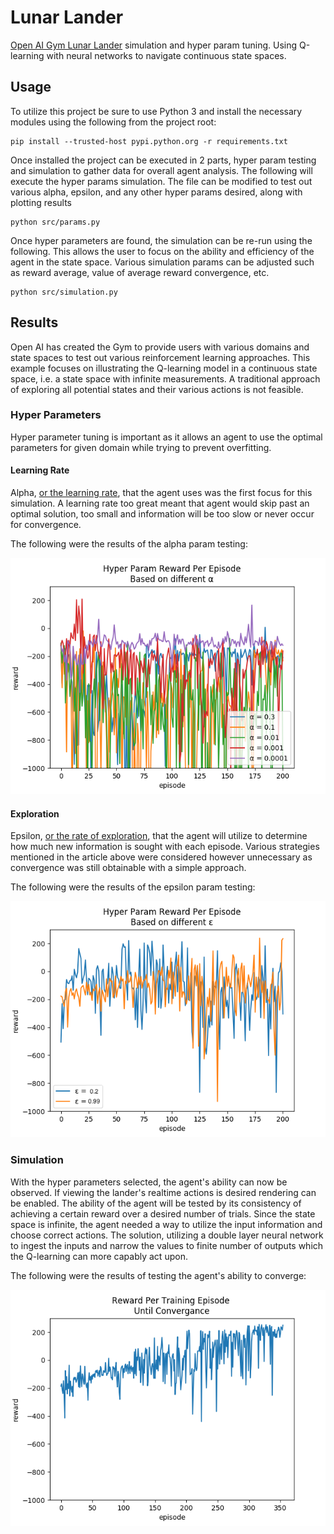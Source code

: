 # Lunar Lander
[Open AI Gym Lunar Lander](https://gym.openai.com/envs/LunarLander-v2/)
simulation and hyper param tuning.  Using Q-learning
with neural networks to navigate continuous state spaces.

## Usage
To utilize this project be sure to use Python 3 and install the necessary
modules using the following from the project root:
```
pip install --trusted-host pypi.python.org -r requirements.txt
```

Once installed the project can be executed in 2 parts, hyper param testing and
simulation to gather data for overall agent analysis.  The following will execute
the hyper params simulation.  The file can be modified to test out various
alpha, epsilon, and any other hyper params desired, along with plotting results

```
python src/params.py
```

Once hyper parameters are found, the simulation can be re-run using the following.
This allows the user to focus on the ability and efficiency of the agent in the
state space.  Various simulation params can be adjusted such as reward average,
value of average reward convergence, etc.

```
python src/simulation.py
```

## Results
Open AI has created the Gym to provide users with various domains and state spaces
to test out various reinforcement learning approaches.  This example focuses on
illustrating the Q-learning model in a continuous state space, i.e. a state space
with infinite measurements.  A traditional approach of exploring all potential
states and their various actions is not feasible.

### Hyper Parameters
Hyper parameter tuning is important as it allows an agent to use the optimal
parameters for given domain while trying to prevent overfitting.

#### Learning Rate
Alpha, [or the learning rate](https://en.wikipedia.org/wiki/Learning_rate), that
the agent uses was the first focus for this simulation.  A learning rate too great
meant that agent would skip past an optimal solution, too small and information
will be too slow or never occur for convergence.

The following were the results of the alpha param testing:

![alpha graph](resources/alpha.png)

#### Exploration
Epsilon, [or the rate of exploration](https://en.wikipedia.org/wiki/Multi-armed_bandit),
that the agent will utilize to determine how much new information is sought with
each episode.  Various strategies mentioned in the article above were considered
however unnecessary as convergence was still obtainable with a simple approach.

The following were the results of the epsilon param testing:

![epsilon graph](resources/epsilon.png)

### Simulation
With the hyper parameters selected, the agent's ability can now be observed. If
viewing the lander's realtime actions is desired rendering can be enabled.  The
ability of the agent will be tested by its consistency of achieving a certain
reward over a desired number of trials.  Since the state space is infinite, the
agent needed a way to utilize the input information and choose correct actions.
The solution, utilizing a double layer neural network to ingest the inputs and
narrow the values to finite number of outputs which the Q-learning can more
capably act upon.

The following were the results of testing the agent's ability to converge:

![convergence graph](resources/convergence.png)
